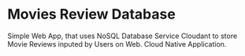 # Movies Review Database

Simple Web App, that uses NoSQL Database Service Cloudant to store Movie Reviews inputed 
by Users on Web. Cloud Native Application.
